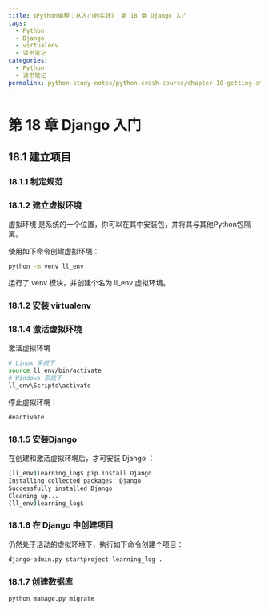 ```yaml
---
title: 《Python编程：从入门到实践》 第 18 章 Django 入门
tags:
  - Python
  - Django
  - virtualenv
  - 读书笔记
categories:
  - Python
  - 读书笔记 
permalink: python-study-notes/python-crash-course/chapter-18-getting-started-with-django
---
```


# 第 18 章 Django 入门

## 18.1 建立项目

### 18.1.1 制定规范

### 18.1.2 建立虚拟环境

虚拟环境 是系统的一个位置，你可以在其中安装包，并将其与其他Python包隔离。

使用如下命令创建虚拟环境：
~~~bash
python -m venv ll_env
~~~
运行了 venv 模块，并创建个名为 ll_env 虚拟环境。

### 18.1.2 安装 virtualenv


### 18.1.4 激活虚拟环境

激活虚拟环境：
~~~bash
# Linux 系统下
source ll_env/bin/activate
# Windows 系统下
ll_env\Scripts\activate
~~~

停止虚拟环境：
~~~bash
deactivate
~~~

### 18.1.5 安装Django

在创建和激活虚拟环境后，才可安装 Django ：

~~~bash
(ll_env)learning_log$ pip install Django
Installing collected packages: Django
Successfully installed Django
Cleaning up...
(ll_env)learning_log$
~~~

### 18.1.6 在 Django 中创建项目

仍然处于活动的虚拟环境下，执行如下命令创建个项目：

~~~bash
django-admin.py startproject learning_log .
~~~

### 18.1.7 创建数据库

~~~bash
python manage.py migrate
~~~


